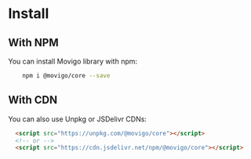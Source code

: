 # Install

## With NPM

You can install Movigo library with npm:

```bash
    npm i @movigo/core --save
```
    
## With CDN

You can also use Unpkg or JSDelivr CDNs:
    
```html
  <script src="https://unpkg.com/@movigo/core"></script>
  <!-- or -->
  <script src="https://cdn.jsdelivr.net/npm/@movigo/core"></script>
```